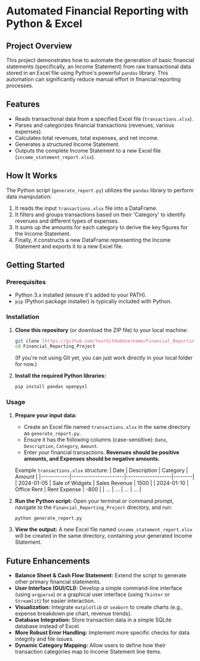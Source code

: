 # Automated Financial Reporting with Python & Excel

## Project Overview

This project demonstrates how to automate the generation of basic financial statements (specifically, an Income Statement) from raw transactional data stored in an Excel file using Python's powerful `pandas` library. This automation can significantly reduce manual effort in financial reporting processes.

## Features

* Reads transactional data from a specified Excel file (`transactions.xlsx`).
* Parses and categorizes financial transactions (revenues, various expenses).
* Calculates total revenues, total expenses, and net income.
* Generates a structured Income Statement.
* Outputs the complete Income Statement to a new Excel file (`income_statement_report.xlsx`).

## How It Works

The Python script (`generate_report.py`) utilizes the `pandas` library to perform data manipulation:
1.  It reads the input `transactions.xlsx` file into a DataFrame.
2.  It filters and groups transactions based on their 'Category' to identify revenues and different types of expenses.
3.  It sums up the amounts for each category to derive the key figures for the Income Statement.
4.  Finally, it constructs a new DataFrame representing the Income Statement and exports it to a new Excel file.

## Getting Started

### Prerequisites

* Python 3.x installed (ensure it's added to your PATH).
* `pip` (Python package installer) is typically included with Python.

### Installation

1.  **Clone this repository** (or download the ZIP file) to your local machine:
    ```bash
    git clone [https://github.com/YourGitHubUsername/Financial_Reporting_Project.git](https://github.com/YourGitHubUsername/Financial_Reporting_Project.git)
    cd Financial_Reporting_Project
    ```
    (If you're not using Git yet, you can just work directly in your local folder for now.)

2.  **Install the required Python libraries:**
    ```bash
    pip install pandas openpyxl
    ```

### Usage

1.  **Prepare your input data:**
    * Create an Excel file named `transactions.xlsx` in the same directory as `generate_report.py`.
    * Ensure it has the following columns (case-sensitive): `Date`, `Description`, `Category`, `Amount`.
    * Enter your financial transactions. **Revenues should be positive amounts, and Expenses should be negative amounts.**

    Example `transactions.xlsx` structure:
    | Date       | Description          | Category          | Amount |
    |------------|----------------------|-------------------|--------|
    | 2024-01-05 | Sale of Widgets      | Sales Revenue     | 1500   |
    | 2024-01-10 | Office Rent          | Rent Expense      | -800   |
    | ...        | ...                  | ...               | ...    |

2.  **Run the Python script:**
    Open your terminal or command prompt, navigate to the `Financial_Reporting_Project` directory, and run:
    ```bash
    python generate_report.py
    ```

3.  **View the output:**
    A new Excel file named `income_statement_report.xlsx` will be created in the same directory, containing your generated Income Statement.

## Future Enhancements

* **Balance Sheet & Cash Flow Statement:** Extend the script to generate other primary financial statements.
* **User Interface (GUI/CLI):** Develop a simple command-line interface (using `argparse`) or a graphical user interface (using `Tkinter` or `Streamlit`) for easier interaction.
* **Visualization:** Integrate `matplotlib` or `seaborn` to create charts (e.g., expense breakdown pie chart, revenue trends).
* **Database Integration:** Store transaction data in a simple SQLite database instead of Excel.
* **More Robust Error Handling:** Implement more specific checks for data integrity and file issues.
* **Dynamic Category Mapping:** Allow users to define how their transaction categories map to Income Statement line items.
